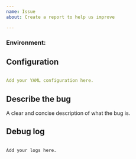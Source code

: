 ```yaml
---
name: Issue
about: Create a report to help us improve

---
```


<!-- Before you open a new issue, search through the existing issues to see if others have had the same problem.

Issues not containing the minimum requirements will be closed:

- Issues without a description (using the header is not good enough) will be closed.
- Issues without debug logging will be closed.
- Issues without configuration will be closed

-->

### Environment:
<!--
Example:
- Home Assistant version: 2021.10.1
- Landroid_cloud version: 1.8.0
- Operation system: HAOS
-->

## Configuration

```yaml

Add your YAML configuration here.

```

## Describe the bug
A clear and concise description of what the bug is.


## Debug log

<!-- To enable debug logs check this https://www.home-assistant.io/components/logger/ -->

```text

Add your logs here.

```
